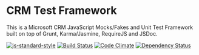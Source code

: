 # CRM Test Framework
This is a Microsoft CRM JavaScript Mocks/Fakes and Unit Test Framework built on top of Grunt, Karma/Jasmine, RequireJS and JSDoc.

[![js-standard-style](https://img.shields.io/badge/code%20style-standard-brightgreen.svg?style=flat-square)](https://github.com/tsharp/crm-test-framework) 
[![Build Status](https://travis-ci.org/tsharp/crm-test-framework.svg?branch=master)](https://travis-ci.org/tsharp/crm-test-framework)
[![Code Climate](https://codeclimate.com/github/tsharp/crm-test-framework/badges/gpa.svg)](https://codeclimate.com/github/tsharp/crm-test-framework)
[![Dependency Status](https://david-dm.org/tsharp/crm-test-framework.svg)](https://david-dm.org/tsharp/crm-test-framework)